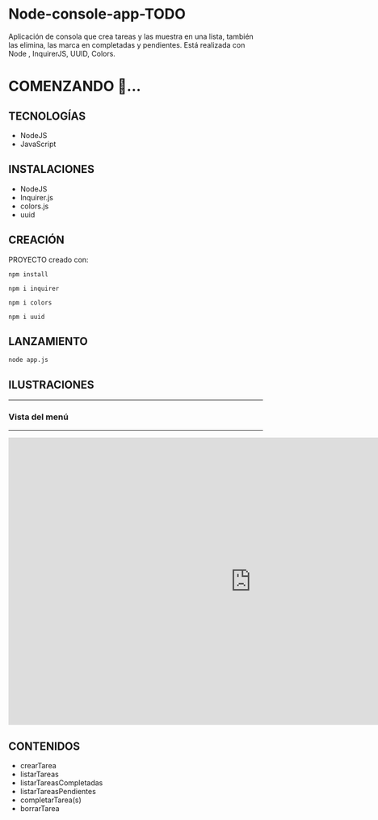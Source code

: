 # Node-console-app-TODO
Aplicación de consola que crea tareas y las muestra en una lista, también las elimina, las marca en completadas y pendientes. Está realizada con Node , InquirerJS, UUID, Colors.


# COMENZANDO 🚀...

## TECNOLOGÍAS 
- NodeJS
- JavaScript

## INSTALACIONES
- NodeJS 
- Inquirer.js
- colors.js
- uuid


## CREACIÓN

PROYECTO creado con:

```npm install```

```npm i inquirer```

```npm i colors```

```npm i uuid```


## LANZAMIENTO

```node app.js```


## ILUSTRACIONES

---
### Vista del menú
---
<iframe src="https://docs.google.com/presentation/d/e/2PACX-1vQXPJtBsRtUNsTzOQ5RbNlqo8yJQMvk05DNBGSei0ftuzO2GRZ0wzYmcc9OH9YYkJYfif8392__shQ7/embed?start=true&loop=true&delayms=3000" frameborder="0" width="960" height="569" allowfullscreen="true" mozallowfullscreen="true" webkitallowfullscreen="true"></iframe>



## CONTENIDOS
- crearTarea
- listarTareas
- listarTareasCompletadas
- listarTareasPendientes
- completarTarea(s)
- borrarTarea
